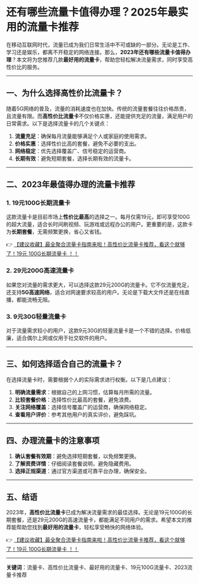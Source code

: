 # 还有哪些流量卡值得办理？2025年最实用的流量卡推荐

在移动互联网时代，流量已成为我们日常生活中不可或缺的一部分。无论是工作、学习还是娱乐，都离不开稳定的网络连接。那么，**2023年还有哪些流量卡值得办理**？本文将为您推荐几款**最好用的流量卡**，帮助您轻松解决流量需求，同时享受高性价比的服务。

---

## 一、为什么选择高性价比流量卡？

随着5G网络的普及，流量的消耗速度也在加快。传统的流量套餐往往价格昂贵，且流量有限。而**高性价比流量卡**不仅价格实惠，还能提供充足的流量，满足用户的日常需求。以下是选择流量卡的几个关键点：

1. **流量充足**：确保每月流量能够满足个人或家庭的使用需求。
2. **价格实惠**：选择性价比高的套餐，避免不必要的支出。
3. **网络稳定**：优先选择覆盖广、信号稳定的运营商。
4. **长期有效**：避免短期套餐，选择长期有效的流量卡。

---

## 二、2023年最值得办理的流量卡推荐

### 1. 19元100G长期流量卡
这款流量卡是目前市场上**性价比最高**的选择之一。每月仅需19元，即可享受100G的超大流量，适合长时间刷视频、玩游戏或远程办公的用户。更重要的是，这款卡为**长期套餐**，无需频繁更换，省心又省钱。

👉 [【建议收藏】最全聚合流量卡指南来啦！高性价比流量卡推荐，看这个就够了！19元 100G长期流量卡 ！！](https://bit.ly/Liuliangka)

### 2. 29元200G高速流量卡
如果您对流量的需求更大，可以选择这款29元200G的流量卡。它不仅流量充足，还支持**5G高速网络**，适合对网速要求较高的用户。无论是下载大文件还是在线直播，都能流畅无阻。

### 3. 9元30G轻量流量卡
对于流量需求较小的用户，这款9元30G的轻量流量卡是一个不错的选择。价格低廉，适合偶尔上网或仅用于社交软件的用户。

---

## 三、如何选择适合自己的流量卡？

在选择流量卡时，需要根据个人的实际需求进行权衡。以下是几点建议：

1. **明确流量需求**：根据自己的上网习惯，估算每月所需的流量。
2. **比较套餐价格**：选择性价比最高的套餐，避免浪费。
3. **关注网络覆盖**：选择信号覆盖广的运营商，确保网络稳定。
4. **查看用户评价**：参考其他用户的真实评价，避免踩坑。

---

## 四、办理流量卡的注意事项

1. **确认套餐有效期**：避免选择短期套餐，以免频繁更换。
2. **了解资费详情**：仔细阅读套餐说明，避免隐藏费用。
3. **选择正规渠道**：通过官方渠道或可靠平台办理，确保安全。

---

## 五、结语

2023年，**高性价比流量卡**已成为解决流量需求的最佳选择。无论是19元100G的长期套餐，还是29元200G的高速流量卡，都能满足不同用户的需求。希望本文的推荐能帮助您找到**最好用的流量卡**，轻松享受畅快的网络体验。

👉 [【建议收藏】最全聚合流量卡指南来啦！高性价比流量卡推荐，看这个就够了！19元 100G长期流量卡 ！！](https://bit.ly/Liuliangka)

---

**关键词**：流量卡、高性价比流量卡、最好用的流量卡、19元100G流量卡、2023流量卡推荐